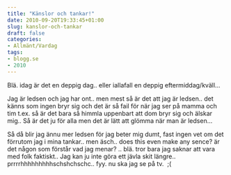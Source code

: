 ```yaml
---
title: "Känslor och tankar!"
date: 2010-09-20T19:33:45+01:00
slug: kanslor-och-tankar
draft: false
categories:
- Allmänt/Vardag
tags:
- blogg.se
- 2010
---
```

Blä. idag är det en deppig dag.. eller iallafall en deppig eftermiddag/kväll...  
  
  
Jag är ledsen och jag har ont.. men mest så är det att jag är ledsen.. det känns som ingen bryr sig och det är så fail för när jag ser på mamma och tim t.ex. så är det bara så himmla uppenbart att dom bryr sig och älskar mig.. Så är det ju för alla men det är lätt att glömma när man är ledsen...  
  
Så då blir jag ännu mer ledsen för jag beter mig dumt, fast ingen vet om det förrutom jag i mina tankar.. men äsch.. does this even make any sence? är det någon som förstår vad jag menar? .. blä. tror bara jag saknar att vara med folk faktiskt.. Jag kan ju inte göra ett jävla skit längre.. prrrrhhhhhhhhhschshchschc.. fyy. nu ska jag se på tv.  ;(